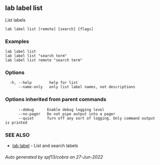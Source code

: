 ## lab label list

List labels

```
lab label list [remote] [search] [flags]
```

### Examples

```
lab label list
lab label list "search term"
lab label list remote "search term"
```

### Options

```
  -h, --help        help for list
      --name-only   only list label names, not descriptions
```

### Options inherited from parent commands

```
      --debug      Enable debug logging level
      --no-pager   Do not pipe output into a pager
      --quiet      Turn off any sort of logging. Only command output is printed
```

### SEE ALSO

* [lab label](lab_label.md)	 - List and search labels

###### Auto generated by spf13/cobra on 27-Jun-2022
